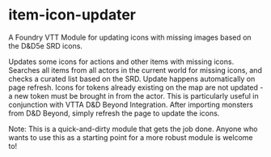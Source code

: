 # item-icon-updater
A Foundry VTT Module for updating icons with missing images based on the D&amp;D5e SRD icons.

Updates some icons for actions and other items with missing icons. Searches all items from all actors in the current world for missing icons, and checks a curated list based on the SRD. Update happens automatically on page refresh. Icons for tokens already existing on the map are not updated - a new token must be brought in from the actor. This is particularly useful in conjunction with VTTA D&D Beyond Integration. After importing monsters from D&D Beyond, simply refresh the page to update the icons.

Note: This is a quick-and-dirty module that gets the job done. Anyone who wants to use this as a starting point for a more robust module is welcome to!
